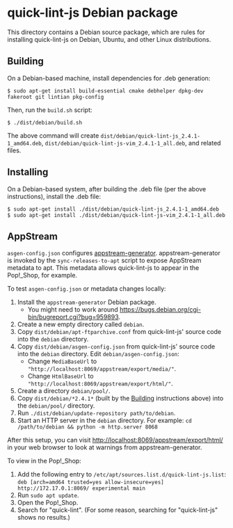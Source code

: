 # quick-lint-js Debian package

This directory contains a Debian source package, which are rules for installing
quick-lint-js on Debian, Ubuntu, and other Linux distributions.

## Building

On a Debian-based machine, install dependencies for .deb generation:

    $ sudo apt-get install build-essential cmake debhelper dpkg-dev fakeroot git lintian pkg-config

Then, run the `build.sh` script:

    $ ./dist/debian/build.sh

The above command will create `dist/debian/quick-lint-js_2.4.1-1_amd64.deb`,
`dist/debian/quick-lint-js-vim_2.4.1-1_all.deb`, and related files.

## Installing

On a Debian-based system, after building the .deb file (per the above
instructions), install the .deb file:

    $ sudo apt-get install ./dist/debian/quick-lint-js_2.4.1-1_amd64.deb
    $ sudo apt-get install ./dist/debian/quick-lint-js-vim_2.4.1-1_all.deb

## AppStream

`asgen-config.json` configures [appstream-generator][]. appstream-generator is
invoked by the `sync-releases-to-apt` script to expose AppStream metadata to
apt. This metadata allows quick-lint-js to appear in the Pop!\_Shop, for
example.

To test `asgen-config.json` or metadata changes locally:

1. Install the `appstream-generator` Debian package.
   * You might need to work around
     <https://bugs.debian.org/cgi-bin/bugreport.cgi?bug=959893>.
2. Create a new empty directory called `debian`.
3. Copy `dist/debian/apt-ftparchive.conf` from quick-lint-js' source code into
   the `debian` directory.
4. Copy `dist/debian/asgen-config.json` from quick-lint-js' source code into the
   `debian` directory. Edit `debian/asgen-config.json`:
   * Change `MediaBaseUrl` to `"http://localhost:8069/appstream/export/media/"`.
   * Change `HtmlBaseUrl` to `"http://localhost:8069/appstream/export/html/"`.
5. Create a directory `debian/pool/`.
6. Copy `dist/debian/*2.4.1*` (built by the [Building](#Building) instructions
   above) into the `debian/pool/` directory.
7. Run `./dist/debian/update-repository path/to/debian`.
8. Start an HTTP server in the `debian` directory. For example:
    `cd /path/to/debian && python -m http.server 8068`

After this setup, you can visit <http://localhost:8069/appstream/export/html/>
in your web browser to look at warnings from appstream-generator.

To view in the Pop!\_Shop:

1. Add the following entry to `/etc/apt/sources.list.d/quick-lint-js.list`:
   `deb [arch=amd64 trusted=yes allow-insecure=yes] http://172.17.0.1:8069/ experimental main`
2. Run `sudo apt update`.
3. Open the Pop!\_Shop.
4. Search for "quick-lint". (For some reason, searching for "quick-lint-js"
   shows no results.)

[appstream-generator]: https://github.com/ximion/appstream-generator
